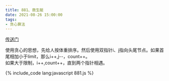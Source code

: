 ```yaml
---
title: 881、救生艇
date: 2021-08-26 15:00:00
tags:
- 贪心算法
---
```

[传送门](https://leetcode-cn.com/problems/boats-to-save-people/)

使用贪心的思想，先给人按体重排序。然后使用双指针i、j指向头尾节点。如果首尾相加小于limit，那么i++,j--，count++。   
如果大于限制，i++,count++，直到两个指针相遇。

{% include_code lang:javascript 881.js %}
